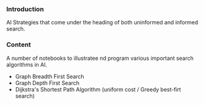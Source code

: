### Introduction
AI Strategies that come under the heading of both uninformed and
informed search.

###  Content
A number of notebooks to illustratee nd program various important search
algorithms in AI.

- Graph Breadth First Search
- Graph Depth First Search
- Dijkstra's Shortest Path Algorithm (uniform cost / Greedy best-firt
  search)
